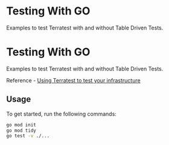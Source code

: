 # Testing With GO

Examples to test Terratest with and without Table Driven Tests.

# Testing With GO

Examples to test Terratest with and without Table Driven Tests.

Reference - [Using Terratest to test your infrastructure](https://benmatselby.dev/post/terratest/)
## Usage

To get started, run the following commands:

```sh
go mod init
go mod tidy
go test -v ./...
```